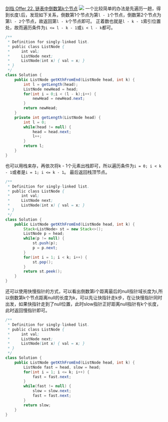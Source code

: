 [剑指 Offer 22. 链表中倒数第k个节点](https://leetcode-cn.com/problems/lian-biao-zhong-dao-shu-di-kge-jie-dian-lcof/)
![](https://img2022.cnblogs.com/blog/2272548/202201/2272548-20220125151450225-286910397.png)
一个比较简单的办法是先遍历一趟，得到长度`l`后，发现如下关系，倒数第1个节点为第`l - 1`个节点，倒数第2个节点为第`l - 2`个节点，故返回第`l - k`个节点即可。
正着数也就是`l - k - 1`索引位置处，故而遍历条件为`i <= l - k - 1`或`i < l - k`都可。
```java
/**
 * Definition for singly-linked list.
 * public class ListNode {
 *     int val;
 *     ListNode next;
 *     ListNode(int x) { val = x; }
 * }
 */
class Solution {
    public ListNode getKthFromEnd(ListNode head, int k) {
        int l = getLength(head);
        ListNode newHead = head;
        for(int i = 0;i < (l - k);i++) {
            newHead = newHead.next;
        }
        return newHead;
    }
    private int getLength(ListNode head) {
        int l = 0;
        while(head != null) {
            head = head.next;
            l++;
        }
        return l;
    }
}
```
也可以用栈来存，再依次将k - 1个元素出栈即可，所以遍历条件为`i = 0; i < k - 1`或者是`i = 1; i <= k - 1`。
最后返回栈顶节点。
```java
/**
 * Definition for singly-linked list.
 * public class ListNode {
 *     int val;
 *     ListNode next;
 *     ListNode(int x) { val = x; }
 * }
 */
class Solution {
    public ListNode getKthFromEnd(ListNode head, int k) {
        Stack<ListNode> st = new Stack<>();
        ListNode p = head;
        while(p != null) {
            st.push(p);
            p = p.next;
        }
        for(int i = 1; i < k; i++) {
            st.pop();
        }
        return st.peek();
    }
}
```
还可以使用快慢指针的方式，可以看出倒数第i个距离最后的null指针域长度为i,所以倒数第k个节点距离null的长度为k，可以先让快指针走k步，在让快慢指针同时出发，如果快指针走到了null位置，此时slow指针正好距离null指针有k个长度，此时返回慢指针即可。
```java
/**
 * Definition for singly-linked list.
 * public class ListNode {
 *     int val;
 *     ListNode next;
 *     ListNode(int x) { val = x; }
 * }
 */
class Solution {
    public ListNode getKthFromEnd(ListNode head, int k) {
        ListNode fast = head, slow = head;
        for(int i = 1; i <= k; i++) {
            fast = fast.next;
        }
        while(fast != null) {
            slow = slow.next;
            fast = fast.next;
        }
        return slow;
    }
}
```